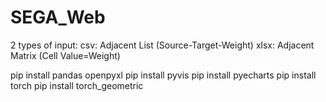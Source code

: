 # SEGA_Web
2 types of input:
csv: Adjacent List (Source-Target-Weight)
xlsx: Adjacent Matrix (Cell Value=Weight)

pip install pandas openpyxl
pip install pyvis
pip install pyecharts
pip install torch
pip install torch_geometric
